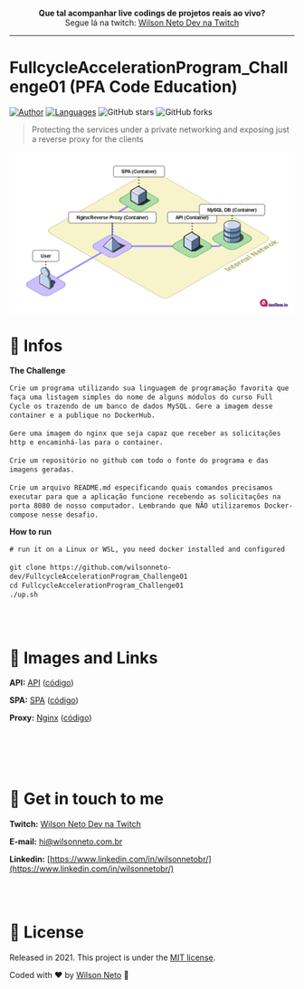 <p align="center">
  <b>Que tal acompanhar live codings de projetos reais ao vivo?</b><br />
  Segue lá na twitch: <a target="_blank" href="https://www.twitch.tv/wilsonnetodev">Wilson Neto Dev na Twitch</a><br />
</p>

<hr />

# FullcycleAccelerationProgram_Challenge01 (PFA Code Education)

[![Author](https://img.shields.io/badge/author-WilsonNetoDev-AD1256?style=flat-square)](https://github.com/wilsonneto-dev)
[![Languages](https://img.shields.io/github/languages/count/wilsonneto-dev/FullcycleAccelerationProgram_Challenge01?color=%23AD1256&style=flat-square)](#)
![GitHub stars](https://img.shields.io/github/stars/wilsonneto-dev/FullcycleAccelerationProgram_Challenge01?style=flat-square)
![GitHub forks](https://img.shields.io/github/forks/wilsonneto-dev/FullcycleAccelerationProgram_Challenge01?style=flat-square)

> Protecting the services under a private networking and exposing just a reverse proxy for the clients

<p align="center">
  <img align="center" src="/.github/diagram.png" width="800" border="0">
</p>

# 📘 Infos

**The Challenge** 

```
Crie um programa utilizando sua linguagem de programação favorita que faça uma listagem simples do nome de alguns módulos do curso Full Cycle os trazendo de um banco de dados MySQL. Gere a imagem desse container e a publique no DockerHub.

Gere uma imagem do nginx que seja capaz que receber as solicitações http e encaminhá-las para o container.

Crie um repositório no github com todo o fonte do programa e das imagens geradas.

Crie um arquivo README.md especificando quais comandos precisamos executar para que a aplicação funcione recebendo as solicitações na porta 8080 de nosso computador. Lembrando que NÃO utilizaremos Docker-compose nesse desafio.
```

**How to run**

```
# run it on a Linux or WSL, you need docker installed and configured

git clone https://github.com/wilsonneto-dev/FullcycleAccelerationProgram_Challenge01
cd FullcycleAccelerationProgram_Challenge01
./up.sh
```



<br /> <br />
# 🔗 Images and Links

**API:** <a target="_blank" href="https://hub.docker.com/repository/docker/wilsonnetodev/pfa01apimodules">API</a> (<a target="_blank" href="https://github.com/wilsonneto-dev/FullcycleAccelerationProgram_Challenge01/tree/master/app/front/modules">código</a>)<br />

**SPA:** <a target="_blank" href="https://hub.docker.com/repository/docker/wilsonnetodev/pfa01spamodules">SPA</a> (<a target="_blank" href="https://github.com/wilsonneto-dev/FullcycleAccelerationProgram_Challenge01/tree/master/app/api">código</a>)<br />

**Proxy:** <a target="_blank" href="https://hub.docker.com/repository/docker/wilsonnetodev/pfa01proxy">Nginx</a> (<a target="_blank" href="https://github.com/wilsonneto-dev/FullcycleAccelerationProgram_Challenge01/tree/master/nginx">código</a>)<br />

<br />


<br /> <br />
# :postbox: Get in touch to me

**Twitch:** <a target="_blank" href="https://www.twitch.tv/wilsonnetodev">Wilson Neto Dev na Twitch</a><br />

**E-mail:** hi@wilsonneto.com.br

**Linkedin:** [https://www.linkedin.com/in/wilsonnetobr/](https://www.linkedin.com/in/wilsonnetobr/)

<br /> <br />
# :closed_book: License

Released in 2021.
This project is under the [MIT license](https://opensource.org/licenses/MIT).

Coded with :heart: by [Wilson Neto](https://github.com/wilsonneto-dev) 🚀
